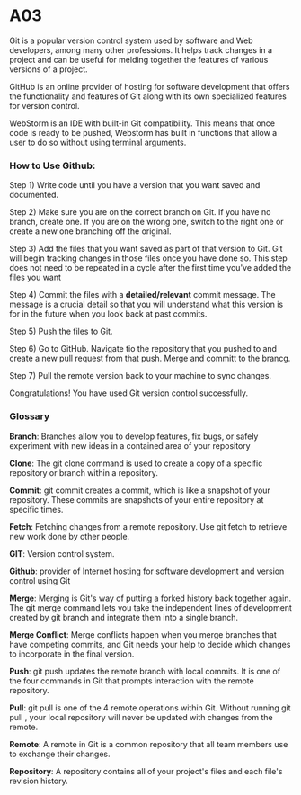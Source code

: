# A03

Git is a popular version control system used by software and Web developers, among many other professions. It helps track changes in a project and can be useful for melding together the features of various versions of a project.

GitHub is an online provider of hosting for software development that offers the functionality and features of Git along with its own specialized features for version control.

WebStorm is an IDE with built-in Git compatibility. This means that once code is ready to be pushed, Webstorm has built in functions that allow a user to do so without using terminal arguments.

### How to Use Github:
Step 1) Write code until you have a version that you want saved and documented.

Step 2) Make sure you are on the correct branch on Git. If you have no branch, create one. If you are on the wrong one, switch to the right one or create a new one branching off         the original.

Step 3) Add the files that you want saved as part of that version to Git. Git will begin tracking changes in those files once you have done so. This step does not need to be             repeated in a cycle after the first time you've added the files you want

Step 4) Commit the files with a **detailed/relevant** commit message. The message is a crucial detail so that you will understand what this version is for in the future when you look back at past commits.

Step 5) Push the files to Git.

Step 6) Go to GitHub. Navigate tio the repository that you pushed to and create a new pull request from that push. Merge and committ to the brancg.

Step 7) Pull the remote version back to your machine to sync changes.

Congratulations! You have used Git version control successfully.

### Glossary

**Branch**: Branches allow you to develop features, fix bugs, or safely experiment with new ideas in a contained area of your repository

**Clone**: The git clone command is used to create a copy of a specific repository or branch within a repository.

**Commit**: git commit creates a commit, which is like a snapshot of your repository. These commits are snapshots of your entire repository at specific times.

**Fetch**: Fetching changes from a remote repository. Use git fetch to retrieve new work done by other people.

**GIT**: Version control system.

**Github**:  provider of Internet hosting for software development and version control using Git

**Merge**: Merging is Git's way of putting a forked history back together again. The git merge command lets you take the independent lines of development created by git branch and integrate them into a single branch.

**Merge Conflict**: Merge conflicts happen when you merge branches that have competing commits, and Git needs your help to decide which changes to incorporate in the final version.

**Push**: git push updates the remote branch with local commits. It is one of the four commands in Git that prompts interaction with the remote repository.

**Pull**: git pull is one of the 4 remote operations within Git. Without running git pull , your local repository will never be updated with changes from the remote.

**Remote**: A remote in Git is a common repository that all team members use to exchange their changes.

**Repository**: A repository contains all of your project's files and each file's revision history. 

